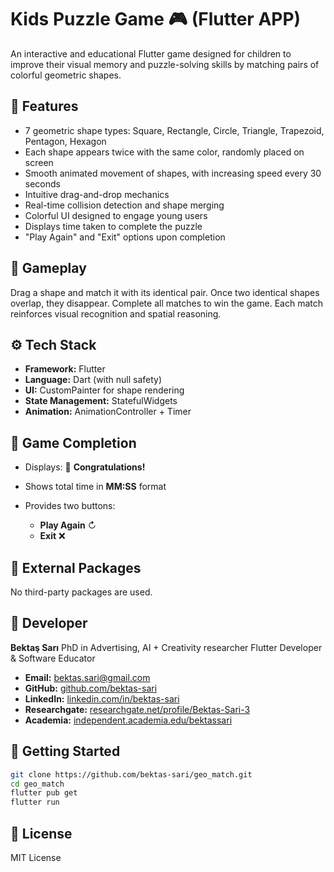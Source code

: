# Kids Puzzle Game 🎮 (Flutter APP)

An interactive and educational Flutter game designed for children to improve their visual memory and puzzle-solving skills by matching pairs of colorful geometric shapes.

## 🚀 Features

* 7 geometric shape types: Square, Rectangle, Circle, Triangle, Trapezoid, Pentagon, Hexagon
* Each shape appears twice with the same color, randomly placed on screen
* Smooth animated movement of shapes, with increasing speed every 30 seconds
* Intuitive drag-and-drop mechanics
* Real-time collision detection and shape merging
* Colorful UI designed to engage young users
* Displays time taken to complete the puzzle
* "Play Again" and "Exit" options upon completion

## 🌟 Gameplay

Drag a shape and match it with its identical pair. Once two identical shapes overlap, they disappear. 
Complete all matches to win the game. Each match reinforces visual recognition and spatial reasoning.

## ⚙️ Tech Stack

* **Framework:** Flutter
* **Language:** Dart (with null safety)
* **UI:** CustomPainter for shape rendering
* **State Management:** StatefulWidgets
* **Animation:** AnimationController + Timer

## 🎉 Game Completion

* Displays: 🎉 **Congratulations!**
* Shows total time in **MM\:SS** format
* Provides two buttons:

    * **Play Again** ↻
    * **Exit** ❌

## 🚫 External Packages

No third-party packages are used.

## 👤 Developer

**Bektaş Sarı**
PhD in Advertising, AI + Creativity researcher
Flutter Developer & Software Educator

- **Email:** [bektas.sari@gmail.com](mailto:bektas.sari@gmail.com)  
- **GitHub:** [github.com/bektas-sari](https://github.com/bektas-sari)  
- **LinkedIn:** [linkedin.com/in/bektas-sari](https://www.linkedin.com/in/bektas-sari)  
- **Researchgate:** [researchgate.net/profile/Bektas-Sari-3](https://www.researchgate.net/profile/Bektas-Sari-3)  
- **Academia:** [independent.academia.edu/bektassari](https://independent.academia.edu/bektassari)

## 📁 Getting Started

```bash
git clone https://github.com/bektas-sari/geo_match.git
cd geo_match
flutter pub get
flutter run
```

## 🌈 License

MIT License
